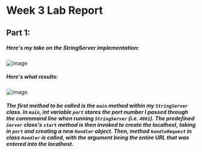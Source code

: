 # Week 3 Lab Report

## Part 1:
##### Here's my take on the StringServer implementation:

![image](https://user-images.githubusercontent.com/54877475/215655157-fa522980-5a6c-4dd4-bae6-a5f17e3d4e09.png)

##### Here's what results:

![image](https://user-images.githubusercontent.com/54877475/215655359-c0255f25-3a35-4ec7-a3ca-63b06a36a238.png)

##### The first method to be called is the `main` method within my `StringServer` class. In `main`, int variable `port` stores the port number I passed through the commmand line when running `StringServer` (i.e. `4001`). The predefined `Server` class's `start` method is then invoked to create the localhost, taking in `port` and creating a new `Handler` object. Then, method `handleRequest` in class `Handler` is called, with the argument being the entire URL that was entered into the localhost.
